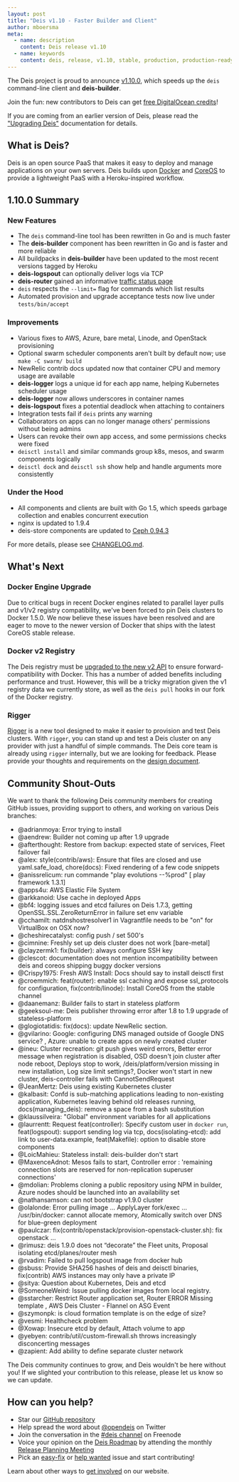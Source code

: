 ```yaml
---
layout: post
title: "Deis v1.10 - Faster Builder and Client"
author: mboersma
meta:
  - name: description
    content: Deis release v1.10
  - name: keywords
    content: deis, release, v1.10, stable, production, production-ready, paas, private paas, heroku, github, docker, coreos, enterprise, kubernetes, mesos
---
```


The Deis project is proud to announce [v1.10.0](https://github.com/deis/deis/releases/tag/v1.10.0), which speeds up the `deis` command-line client and **deis-builder**.

Join the fun: new contributors to Deis can get [free DigitalOcean credits](http://deis.io/code-for-credit-digitalocean/)!

<!--more-->

If you are coming from an earlier version of Deis, please read the ["Upgrading Deis"](http://docs.deis.io/en/latest/managing_deis/upgrading-deis/) documentation for details.

## What is Deis?

Deis is an open source PaaS that makes it easy to deploy and manage applications on your own servers. Deis builds upon [Docker](http://docker.io/) and [CoreOS](https://coreos.com/) to provide a lightweight PaaS with a Heroku-inspired workflow.

## 1.10.0 Summary

### New Features

- The `deis` command-line tool has been rewritten in Go and is much faster
- The **deis-builder** component has been rewritten in Go and is faster and more reliable
- All buildpacks in **deis-builder** have been updated to the most recent versions tagged by Heroku
- **deis-logspout** can optionally deliver logs via TCP
- **deis-router** gained an informative [traffic status page](https://github.com/deis/deis/pull/4290)
- `deis` respects the `--limit=` flag for commands which list results
- Automated provision and upgrade acceptance tests now live under `tests/bin/accept`

### Improvements

- Various fixes to AWS, Azure, bare metal, Linode, and OpenStack provisioning
- Optional swarm scheduler components aren't built by default now; use `make -C swarm/ build`
- NewRelic contrib docs updated now that container CPU and memory usage are available
- **deis-logger** logs a unique id for each app name, helping Kubernetes scheduler usage
- **deis-logger** now allows underscores in container names
- **deis-logspout** fixes a potential deadlock when attaching to containers
- Integration tests fail if `deis` prints any warning
- Collaborators on apps can no longer manage others' permissions without being admins
- Users can revoke their own app access, and some permissions checks were fixed
- `deisctl install` and similar commands group k8s, mesos, and swarm components logically
- `deisctl dock` and `deisctl ssh` show help and handle arguments more consistently

### Under the Hood

- All components and clients are built with Go 1.5, which speeds garbage collection and enables concurrent execution
- nginx is updated to 1.9.4
- deis-store components are updated to [Ceph 0.94.3](http://ceph.com/docs/hammer/release-notes/)

For more details, please see [CHANGELOG.md](https://github.com/deis/deis/blob/master/CHANGELOG.md).

## What's Next

### Docker Engine Upgrade

Due to critical bugs in recent Docker engines related to parallel layer pulls and v1/v2 registry compatibility, we've been forced to pin Deis clusters to Docker 1.5.0.  We now believe these issues have been resolved and are eager to move to the newer version of Docker that ships with the latest CoreOS stable release.

### Docker v2 Registry

The Deis registry must be [upgraded to the new v2 API](https://github.com/deis/deis/issues/3814) to ensure forward-compatibility with Docker.  This has a number of added benefits including performance and trust.  However, this will be a tricky migration given the v1 registry data we currently store, as well as the `deis pull` hooks in our fork of the Docker registry.

### Rigger

[Rigger](https://github.com/deis/rigger) is a new tool designed to make it easier to provision and test Deis clusters.  With `rigger`, you can stand up and test a Deis cluster on any provider with just a handful of simple commands.  The Deis core team is already using `rigger` internally, but we are looking for feedback.  Please provide your thoughts and requirements on the [design document](https://github.com/deis/deis/issues/4345).

## Community Shout-Outs

We want to thank the following Deis community members for creating GitHub issues, providing support to others, and working on various Deis branches:

- @adrianmoya: Error trying to install
- @aendrew: Builder not coming up after 1.9 upgrade
- @afterthought: Restore from backup: expected state of services, Fleet failover fail
- @alex: style(contrib/aws): Ensure that files are closed and use yaml.safe_load, chore(docs): Fixed rendering of a few code snippets
- @anissrelicum: run commande "play evolutions --%prod" [ play framework 1.3.1]
- @apps4u: AWS Elastic File System
- @arkkanoid: Use cache in deployed Apps
- @bf4: logging issues and etcd failures on Deis 1.7.3, getting OpenSSL.SSL.ZeroReturnError in failure set env variable
- @cchamilt: natdnshostresolver1 in Vagrantfile needs to be "on" for VirtualBox on OSX now?
- @cheshirecatalyst: config push / set 500's
- @cimnine: Freshly set up deis cluster does not work [bare-metal]
- @clayzermk1: fix(builder): always configure SSH key
- @clescot: documentation does not mention incompatibility between deis and coreos shipping buggy docker versions
- @Crispy1975: Fresh AWS Install: Docs should say to install deisctl first
- @croemmich: feat(router): enable ssl caching and expose ssl_protocols for configuration, fix(contrib/linode): Install CoreOS from the stable channel
- @daanemanz: Builder fails to start in stateless platform
- @geeksoul-me: Deis publisher throwing error after 1.8 to 1.9 upgrade of stateless-platform
- @glogiotatidis: fix(docs): update NewRelic section.
- @gvilarino: Google: configuring DNS managed outside of Google DNS service? , Azure: unable to create apps on newly created cluster
- @ineu: Cluster recreation: git push gives weird errors, Better error message when registration is disabled, OSD doesn't join cluster after node reboot, Deploys stop to work, /deis/platform/version missing in new installation, Log size limit settings?, Docker won't start in new cluster, deis-controller fails with CannotSendRequest
- @JeanMertz: Deis using existing Kubernetes cluster
- @kalbasit: Confd is sub-matching applications leading to non-existing application, Kubernetes leaving behind old releases running, docs(managing_deis): remove a space from a bash substitution
- @klaussilveira: "Global" environment variables for all applications
- @laurrentt: Request feat(controller): Specify custom user in `docker run`, feat(logspout): support sending log via tcp, docs(isolating-etcd): add link to user-data.example, feat(Makefile): option to disable store components
- @LoicMahieu: Stateless install: deis-builder don't start
- @MaxenceAdnot: Mesos fails to start, Controller error : 'remaining connection slots are reserved for non-replication superuser connections'
- @mdolian: Problems cloning a public repository using NPM in builder, Azure nodes should be launched into an availability set
- @nathansamson: can not bootstrap v1.9.0 cluster
- @olalonde: Error pulling image ... ApplyLayer fork/exec ... /usr/bin/docker: cannot allocate memory, Atomically switch over DNS for blue-green deployment
- @paulczar: fix(contrib/openstack/provision-openstack-cluster.sh): fix openstack …
- @rimusz: deis 1.9.0 does not “decorate” the Fleet units, Proposal isolating etcd/planes/router mesh
- @rvadim: Failed to pull logspout image from docker hub
- @sbuss: Provide SHA256 hashes of deis and deisctl binaries, fix(contrib) AWS instances may only have a private IP
- @sitya: Question about Kubernetes, Deis and etcd
- @SomeoneWeird: Issue pulling docker images from local registry.
- @sstarcher: Restrict Router application set, Router ERROR Missing template , AWS Deis Cluster - Flannel on ASG Event
- @szymonpk: is cloud formation template is on the edge of size?
- @vesmi: Healthcheck problem
- @Xowap: Insecure etcd by default, Attach volume to app
- @yebyen: contrib/util/custom-firewall.sh throws increasingly disconcerting messages
- @zapient: Add ability to define separate cluster network

The Deis community continues to grow, and Deis wouldn't be here without you! If we slighted your contribution to this release, please let us know so we can update.

## How can you help?

* Star our [GitHub repository](https://github.com/deis/deis)
* Help spread the word about [@opendeis](http://twitter.com/opendeis) on Twitter
* Join the conversation in the [#deis channel](https://botbot.me/freenode/deis/) on Freenode
* Voice your opinion on the [Deis Roadmap](http://docs.deis.io/en/latest/roadmap/roadmap/) by attending the monthly [Release Planning Meeting](http://docs.deis.io/en/latest/roadmap/planning/#release-planning-meetings)
* Pick an [easy-fix](https://github.com/deis/deis/labels/easy-fix) or [help wanted](https://github.com/deis/deis/labels/help%20wanted) issue and start contributing!

Learn about other ways to [get involved](http://deis.io/get-involved/) on our website.
